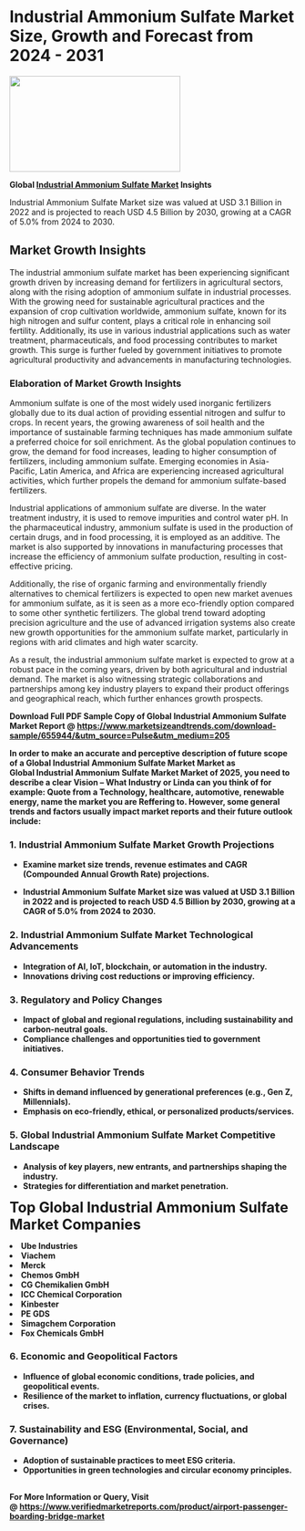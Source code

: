 <H1>Industrial Ammonium Sulfate Market Size, Growth and Forecast from 2024 - 2031</H1><img class="aligncenter size-medium wp-image-584254" src="https://thirdeyenews.in/wp-content/uploads/2024/09/Global-Market-Research-300x168.jpeg" alt="" width="300" height="168" /><p><strong>Global&nbsp;<a href="https://www.marketsizeandtrends.com/download-sample/655944/&amp;utm_source=Pulse&amp;utm_medium=205">Industrial Ammonium Sulfate Market</a> Insights</strong></p><p>Industrial Ammonium Sulfate Market size was valued at USD 3.1 Billion in 2022 and is projected to reach USD 4.5 Billion by 2030, growing at a CAGR of 5.0% from 2024 to 2030.</p><p><h2>Market Growth Insights</h2> <p>The industrial ammonium sulfate market has been experiencing significant growth driven by increasing demand for fertilizers in agricultural sectors, along with the rising adoption of ammonium sulfate in industrial processes. With the growing need for sustainable agricultural practices and the expansion of crop cultivation worldwide, ammonium sulfate, known for its high nitrogen and sulfur content, plays a critical role in enhancing soil fertility. Additionally, its use in various industrial applications such as water treatment, pharmaceuticals, and food processing contributes to market growth. This surge is further fueled by government initiatives to promote agricultural productivity and advancements in manufacturing technologies.</p> <p><strong></strong></p> <h3>Elaboration of Market Growth Insights</h3> <p>Ammonium sulfate is one of the most widely used inorganic fertilizers globally due to its dual action of providing essential nitrogen and sulfur to crops. In recent years, the growing awareness of soil health and the importance of sustainable farming techniques has made ammonium sulfate a preferred choice for soil enrichment. As the global population continues to grow, the demand for food increases, leading to higher consumption of fertilizers, including ammonium sulfate. Emerging economies in Asia-Pacific, Latin America, and Africa are experiencing increased agricultural activities, which further propels the demand for ammonium sulfate-based fertilizers.</p> <p>Industrial applications of ammonium sulfate are diverse. In the water treatment industry, it is used to remove impurities and control water pH. In the pharmaceutical industry, ammonium sulfate is used in the production of certain drugs, and in food processing, it is employed as an additive. The market is also supported by innovations in manufacturing processes that increase the efficiency of ammonium sulfate production, resulting in cost-effective pricing.</p> <p>Additionally, the rise of organic farming and environmentally friendly alternatives to chemical fertilizers is expected to open new market avenues for ammonium sulfate, as it is seen as a more eco-friendly option compared to some other synthetic fertilizers. The global trend toward adopting precision agriculture and the use of advanced irrigation systems also create new growth opportunities for the ammonium sulfate market, particularly in regions with arid climates and high water scarcity.</p> <p>As a result, the industrial ammonium sulfate market is expected to grow at a robust pace in the coming years, driven by both agricultural and industrial demand. The market is also witnessing strategic collaborations and partnerships among key industry players to expand their product offerings and geographical reach, which further enhances growth prospects.</p> <p><strong></p><p><span class=""><strong>Download Full PDF Sample Copy of Global Industrial Ammonium Sulfate Market Report</strong> @ <a href="https://www.marketsizeandtrends.com/download-sample/655944/&amp;utm_source=Pulse&amp;utm_medium=205" target="_blank">https://www.marketsizeandtrends.com/download-sample/655944/&amp;utm_source=Pulse&amp;utm_medium=205</a></span></p><p>In order to make an accurate and perceptive description of future scope of a Global&nbsp;Industrial Ammonium Sulfate Market Market as Global&nbsp;Industrial Ammonium Sulfate Market Market of 2025, you need to describe a clear Vision &ndash; What Industry or Linda can you think of for example: Quote from a Technology, healthcare, automotive, renewable energy, name the market you are Reffering to. However, some general trends and factors usually impact market reports and their future outlook include:</p><h3>1.&nbsp;<strong>Industrial Ammonium Sulfate Market Growth Projections</strong></h3><ul><li>Examine market size trends, revenue estimates and CAGR (Compounded Annual Growth Rate) projections.</li><li><p>Industrial Ammonium Sulfate Market size was valued at USD 3.1 Billion in 2022 and is projected to reach USD 4.5 Billion by 2030, growing at a CAGR of 5.0% from 2024 to 2030.</p></li></ul><h3>2.&nbsp;<strong>Industrial Ammonium Sulfate Market Technological Advancements</strong></h3><ul><li>Integration of AI, IoT, blockchain, or automation in the industry.</li><li>Innovations driving cost reductions or improving efficiency.</li></ul><h3>3.&nbsp;<strong>Regulatory and Policy Changes</strong></h3><ul><li>Impact of global and regional regulations, including sustainability and carbon-neutral goals.</li><li>Compliance challenges and opportunities tied to government initiatives.</li></ul><h3>4.&nbsp;<strong>Consumer Behavior Trends</strong></h3><ul><li>Shifts in demand influenced by generational preferences (e.g., Gen Z, Millennials).</li><li>Emphasis on eco-friendly, ethical, or personalized products/services.</li></ul><h3>5.&nbsp;<strong>Global Industrial Ammonium Sulfate Market Competitive Landscape</strong></h3><ul><li>Analysis of key players, new entrants, and partnerships shaping the industry.</li><li>Strategies for differentiation and market penetration.</li></ul><p data-pm-slice="1 1 []"><span style="color: inherit; font-family: inherit; font-size: 25px;">Top Global Industrial Ammonium Sulfate Market Companies</span></p><div class="" data-test-id=""><p><li>Ube Industries</li><li> Viachem</li><li> Merck</li><li> Chemos GmbH</li><li> CG Chemikalien GmbH</li><li> ICC Chemical Corporation</li><li> Kinbester</li><li> PE GDS</li><li> Simagchem Corporation</li><li> Fox Chemicals GmbH</li></p></div><h3>6.&nbsp;<strong>Economic and Geopolitical Factors</strong></h3><ul><li>Influence of global economic conditions, trade policies, and geopolitical events.</li><li>Resilience of the market to inflation, currency fluctuations, or global crises.</li></ul><h3>7.&nbsp;<strong>Sustainability and ESG (Environmental, Social, and Governance)</strong></h3><ul><li>Adoption of sustainable practices to meet ESG criteria.</li><li>Opportunities in green technologies and circular economy principles.</li></ul><h2><strong style="font-size: 14px;">For More Information or Query, Visit @&nbsp;</strong><a style="background-color: #ffffff; font-size: 14px;" href="https://www.marketsizeandtrends.com/report/industrial-ammonium-sulfate-market/" target="_blank">https://www.verifiedmarketreports.com/product/airport-passenger-boarding-bridge-market</a></h2>
